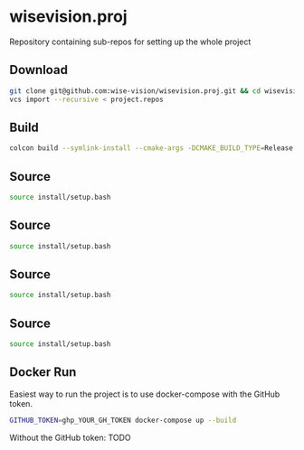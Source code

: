 # wisevision.proj
Repository containing sub-repos for setting up the whole project


## Download 

```bash
git clone git@github.com:wise-vision/wisevision.proj.git && cd wisevision.proj
vcs import --recursive < project.repos
```

## Build

```bash
colcon build --symlink-install --cmake-args -DCMAKE_BUILD_TYPE=Release
```
## Source 

```bash
source install/setup.bash
```
## Source 

```bash
source install/setup.bash
```
## Source 

```bash
source install/setup.bash
```
## Source 

```bash
source install/setup.bash
```

## Docker Run

Easiest way to run the project is to use docker-compose with the GitHub token.

```bash
GITHUB_TOKEN=ghp_YOUR_GH_TOKEN docker-compose up --build
```

Without the GitHub token: TODO
